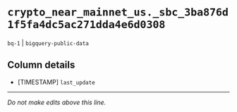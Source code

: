 # `crypto_near_mainnet_us._sbc_3ba876d1f5fa4dc5ac271dda4e6d0308`
`bq-1` | `bigquery-public-data`

## Column details
* [TIMESTAMP] `last_update`

-------------------------------------------------------------------------------
*Do not make edits above this line.*
